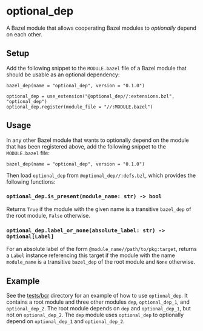 # optional_dep

A Bazel module that allows cooperating Bazel modules to *optionally* depend on each other.

## Setup

Add the following snippet to the `MODULE.bazel` file of a Bazel module that should be usable as an optional dependency:

```starlark
bazel_dep(name = "optional_dep", version = "0.1.0")

optional_dep = use_extension("@optional_dep//:extensions.bzl", "optional_dep")
optional_dep.register(module_file = "//:MODULE.bazel")
```

## Usage

In any other Bazel module that wants to optionally depend on the module that has been registered above, add the following snippet to the `MODULE.bazel` file:

```starlark
bazel_dep(name = "optional_dep", version = "0.1.0")
```

Then load `optional_dep` from `@optional_dep//:defs.bzl`, which provides the following functions:

### `optional_dep.is_present(module_name: str) -> bool`

Returns `True` if the module with the given name is a transitive `bazel_dep` of the root module, `False` otherwise.

### `optional_dep.label_or_none(absolute_label: str) -> Optional[Label]`

For an absolute label of the form `@module_name//path/to/pkg:target`, returns a `Label` instance referencing this target if the module with the name `module_name` is a transitive `bazel_dep` of the root module and `None` otherwise.

## Example

See the [tests/bcr](tests/bcr) directory for an example of how to use `optional_dep`.
It contains a root module and three other modules `dep`, `optional_dep_1`, and `optional_dep_2`.
The root module depends on `dep` and `optional_dep_1`, but not on `optional_dep_2`.
The `dep` module uses `optional_dep` to optionally depend on `optional_dep_1` and `optional_dep_2`.